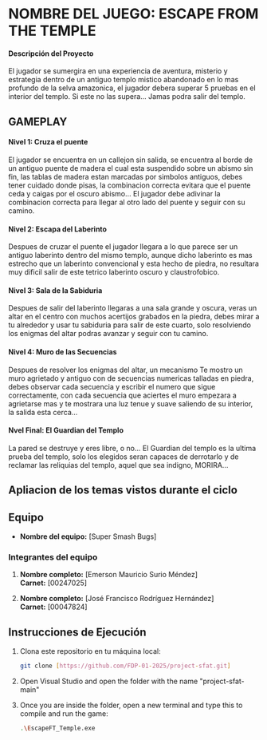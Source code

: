 # NOMBRE DEL JUEGO: ESCAPE FROM THE TEMPLE

#### Descripción del Proyecto

El jugador se sumergira en una experiencia de aventura, misterio y estrategia dentro de un antiguo templo mistico abandonado en lo mas profundo de la selva amazonica, el jugador debera superar 5 pruebas en el interior del templo. Si este no las supera... Jamas podra salir del templo.

## GAMEPLAY

#### Nivel 1: Cruza el puente
El jugador se encuentra en un callejon sin salida, se encuentra al borde de un antiguo puente de madera el cual esta suspendido sobre un abismo sin fin, las tablas de madera estan marcadas por simbolos antiguos, debes tener cuidado donde pisas, la combinacion correcta evitara que el puente ceda y caigas por el oscuro abismo... El jugador debe adivinar la combinacion correcta para llegar al otro lado del puente y seguir con su camino.

#### Nivel 2: Escapa del Laberinto
Despues de cruzar el puente el jugador llegara a lo que parece ser un antiguo laberinto dentro del mismo templo, aunque dicho laberinto es mas estrecho que un laberinto convencional y esta hecho de piedra, no resultara muy dificil salir de este tetrico laberinto oscuro y claustrofobico.

#### Nivel 3: Sala de la Sabiduria
Despues de salir del laberinto llegaras a una sala grande y oscura, veras un altar en el centro con muchos acertijos grabados en la piedra, debes mirar a tu alrededor y usar tu sabiduria para salir de este cuarto, solo resolviendo los enigmas del altar podras avanzar y seguir con tu camino.

#### Nivel 4: Muro de las Secuencias
Despues de resolver los enigmas del altar, un mecanismo Te mostro un muro agrietado y antiguo con de secuencias numericas talladas en piedra, debes observar cada secuencia y escribir el numero que sigue correctamente, con cada secuencia que aciertes el muro empezara a agrietarse mas y te mostrara una luz tenue y suave saliendo de su interior, la salida esta cerca...

#### Nvel Final: El Guardian del Templo
La pared se destruye y eres libre, o no...
El Guardian del templo es la ultima prueba del templo, solo los elegidos seran capaces de derrotarlo y de reclamar las reliquias del templo, aquel que sea indigno, MORIRA...


## Apliacion de los temas vistos durante el ciclo







## Equipo

- **Nombre del equipo:** [Super Smash Bugs]

### Integrantes del equipo

1. **Nombre completo:** [Emerson Mauricio Surio Méndez]  
   **Carnet:** [00247025]

2. **Nombre completo:** [José Francisco Rodríguez Hernández]  
   **Carnet:** [00047824]
   

## Instrucciones de Ejecución

1. Clona este repositorio en tu máquina local:
   ```bash
   git clone [https://github.com/FDP-01-2025/project-sfat.git]

2. Open Visual Studio and open the folder with the name "project-sfat-main"
   
3. Once you are inside the folder, open a new terminal and type this to compile and run the game:
   ```bash
   .\EscapeFT_Temple.exe

